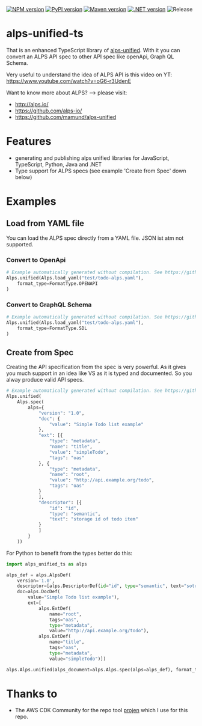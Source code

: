 [![NPM version](https://badge.fury.io/js/alps-unified-ts.svg)](https://badge.fury.io/js/alps-unified-ts)
[![PyPI version](https://badge.fury.io/py/alps-unified-ts.svg)](https://badge.fury.io/py/alps-unified-ts)
[![Maven version](https://maven-badges.herokuapp.com/maven-central/com.github.mmuller88.alpsUnifiedTs/alps-unified-ts/badge.svg)](https://maven-badges.herokuapp.com/maven-central/com.github.mmuller88.alpsUnifiedTs/alps-unified-ts)
[![.NET version](https://img.shields.io/nuget/v/com.github.mmuller88.AlpsUnifiedTs.svg?style=flat-square)](https://www.nuget.org/packages/com.github.mmuller88.AlpsUnifiedTs/)
![Release](https://github.com/mmuller88/alps-unified-ts/workflows/Release/badge.svg)

# alps-unified-ts

That is an enhanced TypeScript library of [alps-unified](https://github.com/mamund/alps-unified). With it you can convert an ALPS API spec to other API spec like openApi, Graph QL Schema.

Very useful to understand the idea of ALPS API is this video on YT: https://www.youtube.com/watch?v=oG6-r3UdenE

Want to know more about ALPS? --> please visit:

* http://alps.io/
* https://github.com/alps-io/
* https://github.com/mamund/alps-unified

# Features

* generating and publishing alps unified libraries for JavaScript, TypeScript, Python, Java and .NET
* Type support for ALPS specs (see example 'Create from Spec' down below)

# Examples

## Load from YAML file

You can load the ALPS spec directly from a YAML file. JSON ist atm not supported.

### Convert to OpenApi

```python
# Example automatically generated without compilation. See https://github.com/aws/jsii/issues/826
Alps.unified(Alps.load_yaml("test/todo-alps.yaml"),
    format_type=FormatType.OPENAPI
)
```

### Convert to GraphQL Schema

```python
# Example automatically generated without compilation. See https://github.com/aws/jsii/issues/826
Alps.unified(Alps.load_yaml("test/todo-alps.yaml"),
    format_type=FormatType.SDL
)
```

## Create from Spec

Creating the API specification from the spec is very powerful. As it gives you much support in an idea like VS as it is typed and documented. So you alway produce valid API specs.

```python
# Example automatically generated without compilation. See https://github.com/aws/jsii/issues/826
Alps.unified(
    Alps.spec(
        alps={
            "version": "1.0",
            "doc": {
                "value": "Simple Todo list example"
            },
            "ext": [{
                "type": "metadata",
                "name": "title",
                "value": "simpleTodo",
                "tags": "oas"
            }, {
                "type": "metadata",
                "name": "root",
                "value": "http://api.example.org/todo",
                "tags": "oas"
            }
            ],
            "descriptor": [{
                "id": "id",
                "type": "semantic",
                "text": "storage id of todo item"
            }
            ]
        }
    ))
```

For Python to benefit from the types better do this:

```python
import alps_unified_ts as alps

alps_def = alps.AlpsDef(
    version='1.0',
    descriptor=[alps.DescriptorDef(id="id", type="semantic", text="sotrage id of todo item")],
    doc=alps.DocDef(
        value="Simple Todo list example"),
        ext=[
            alps.ExtDef(
                name="root",
                tags="oas",
                type="metadata",
                value="http://api.example.org/todo"),
            alps.ExtDef(
                name="title",
                tags="oas",
                type="metadata",
                value="simpleTodo")])

alps.Alps.unified(alps_document=alps.Alps.spec(alps=alps_def), format_type=alps.FormatType.OPENAPI)
```

# Thanks to

* The AWS CDK Community for the repo tool [projen](https://github.com/projen/projen) which I use for this repo.

